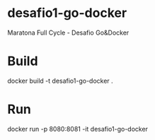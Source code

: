 # desafio1-go-docker
Maratona Full Cycle - Desafio Go&amp;Docker

# Build
docker build -t desafio1-go-docker .

# Run
docker run -p 8080:8081 -it desafio1-go-docker

